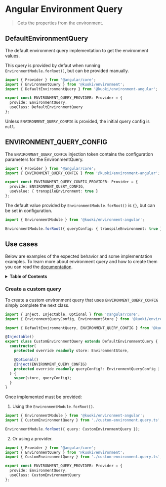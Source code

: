 # Angular Environment Query

> Gets the properties from the environment.

## DefaultEnvironmentQuery

The default environment query implementation to get the environment values.

This query is provided by defaut when running `EnvironmentModule.forRoot()`, but can be provided manually.

```ts
import { Provider } from '@angular/core';
import { EnvironmentQuery } from '@kuoki/environment';
import { DefaultEnvironmentQuery } from '@kuoki/environment-angular';

export const ENVIRONMENT_QUERY_PROVIDER: Provider = {
  provide: EnvironmentQuery,
  useClass: DefaultEnvironmentQuery
};
```

Unless `ENVIRONMENT_QUERY_CONFIG` is provided, the initial query config is `null`.

## ENVIRONMENT_QUERY_CONFIG

The `ENVIRONMENT_QUERY_CONFIG` injection token contains the configuration parameters for the EnvironmentQuery.

```ts
import { Provider } from '@angular/core';
import { ENVIRONMENT_QUERY_CONFIG } from '@kuoki/environment-angular';

export const ENVIRONMENT_QUERY_CONFIG_PROVIDER: Provider = {
  provide: ENVIRONMENT_QUERY_CONFIG,
  useValue: { transpileEnvironment: true }
};
```

The default value provided by `EnvironmentModule.forRoot()` is `{}`, but can be set in configuration.

```ts
import { EnvironmentModule } from '@kuoki/environment-angular';

EnvironmentModule.forRoot({ queryConfig: { transpileEnvironment: true } });
```

## Use cases

Below are examples of the expected behavior and some implementation examples. To learn more about environment query and how to create them you can read the [documentation](https://ricardojbarrios.github.io/kuoki/environment/modules/EnvironmentQuery.html).

<details>
  <summary><strong>Table of Contents</strong></summary>
  <ol>
    <li><a href="#create-a-custom-query">Create a custom query</a></li>
  </ol>
</details>

### Create a custom query

To create a custom environment query that uses `ENVIRONMENT_QUERY_CONFIG` simply complete the next class.

```ts
import { Inject, Injectable, Optional } from '@angular/core';
import { EnvironmentQueryConfig, EnvironmentStore } from '@kuoki/environment';

import { DefaultEnvironmentQuery, ENVIRONMENT_QUERY_CONFIG } from '@kuoki/environment-angular';

@Injectable()
export class CustomEnvironmentQuery extends DefaultEnvironmentQuery {
  constructor(
    protected override readonly store: EnvironmentStore,

    @Optional()
    @Inject(ENVIRONMENT_QUERY_CONFIG)
    protected override readonly queryConfig?: EnvironmentQueryConfig | null
  ) {
    super(store, queryConfig);
  }
}
```

Once implemented must be provided:

1. Using the `EnvironmentModule.forRoot()`.

```ts
import { EnvironmentModule } from '@kuoki/environment-angular';
import { CustomEnvironmentQuery } from './custom-environment.query.ts';

EnvironmentModule.forRoot({ query: CustomEnvironmentQuery });
```

2. Or using a provider.

```ts
import { Provider } from '@angular/core';
import { EnvironmentQuery } from '@kuoki/environment';
import { CustomEnvironmentQuery } from './custom-environment.query.ts';

export const ENVIRONMENT_QUERY_PROVIDER: Provider = {
  provide: EnvironmentQuery,
  useClass: CustomEnvironmentQuery
};
```
